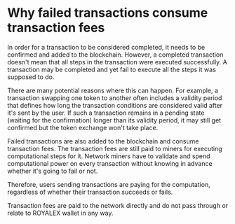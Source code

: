 # Why failed transactions consume transaction fees

In order for a transaction to be considered completed, it needs to be confirmed and added to the blockchain. However, a completed transaction doesn't mean that all steps in the transaction were executed successfully. A transaction may be completed and yet fail to execute all the steps it was supposed to do.

There are many potential reasons where this can happen. For example, a transaction swapping one token to another often includes a validity period that defines how long the transaction conditions are considered valid after it's sent by the user. If such a transaction remains in a pending state (waiting for the confirmation) longer than its validity period, it may still get confirmed but the token exchange won't take place.

Failed transactions are also added to the blockchain and consume transaction fees. The transaction fees are still paid to miners for executing computational steps for it. Network miners have to validate and spend computational power on every transaction without knowing in advance whether it's going to fail or not.

Therefore, users sending transactions are paying for the computation, regardless of whether their transaction succeeds or fails.

Transaction fees are paid to the network directly and do not pass through or relate to ROYALEX wallet in any way.
